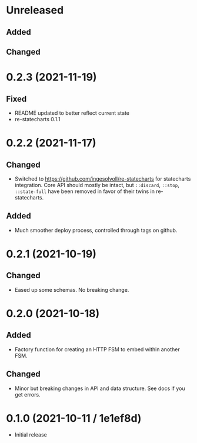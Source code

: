 # Unreleased

## Added

## Changed

# 0.2.3 (2021-11-19)

## Fixed
- README updated to better reflect current state
- re-statecharts 0.1.1

# 0.2.2 (2021-11-17)

## Changed
- Switched to https://github.com/ingesolvoll/re-statecharts for statecharts integration. Core API should mostly be
intact, but `::discard`, `::stop`, `::state-full` have been removed in favor of their twins in re-statecharts.
  
## Added
- Much smoother deploy process, controlled through tags on github.

# 0.2.1 (2021-10-19)

## Changed
- Eased up some schemas. No breaking change.

# 0.2.0 (2021-10-18)

## Added
- Factory function for creating an HTTP FSM to embed within another FSM.

## Changed
- Minor but breaking changes in API and data structure. See docs if you get errors.

# 0.1.0 (2021-10-11 / 1e1ef8d)

- Initial release
